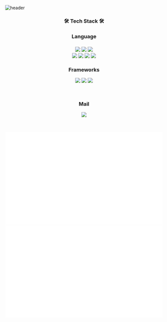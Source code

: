 ![header](https://capsule-render.vercel.app/api?type=soft&color=auto&height=150&section=header&text=GwangCheonShin&fontSize=70&animation=twinkling)

<h3 align="center">🛠 Tech Stack 🛠</h3>

<h3 align="center">Language<h3>
<p align="center">
  <img src="https://img.shields.io/badge/Python-3776AB?style=for-the-badge&logo=python&logoColor=white"/>
<img src="https://img.shields.io/badge/HTML5-E34F26?style=for-the-badge&logo=html5&logoColor=white"/>
<img src="https://img.shields.io/badge/CSS3-1572B6?style=for-the-badge&logo=css3&logoColor=white"/>
  <br>
  <img src="https://img.shields.io/badge/JavaScript-323330?style=for-the-badge&logo=javascript&logoColor=F7DF1E"/>
<img src="https://img.shields.io/badge/C-00599C?style=for-the-badge&logo=c&logoColor=white"/>
<img src="https://img.shields.io/badge/C%2B%2B-00599C?style=for-the-badge&logo=c%2B%2B&logoColor=white"/>
  <img src="https://img.shields.io/badge/Java-ED8B00?style=for-the-badge&logo=java&logoColor=white"/>
</p>

<h3 align="center">Frameworks</h3>
<p align="center">
<img src="https://img.shields.io/badge/Django-%2344A833.svg?style=for-the-badge&logo=Django"/>
<img src="https://img.shields.io/badge/Flask-F2F4F9?style=for-the-badge&logo=Flask"/>
 <img src="https://img.shields.io/badge/React-43B02A?style=for-the-badge&logo=React&logoColor=white"/>
  <br> 
</p>

<br>

<h3 align="center"> Mail</h3>
<p align="center">
  <a href="mailto:tlsrhkdcjs12@naver.com"><img src="https://img.shields.io/badge/Gmail-d14836?style=flat-square&logo=Gmail&logoColor=white&link=viliketh1s98@naver.com"/></a>
</p>
<br>
<div align="center">

  ![My](https://github.com/Shin-GC/github-stats-transparent/blob/output/generated/languages.svg) ![My2](https://github.com/Shin-GC/github-stats-transparent/blob/output/generated/overview.svg)
  
  
</div>

